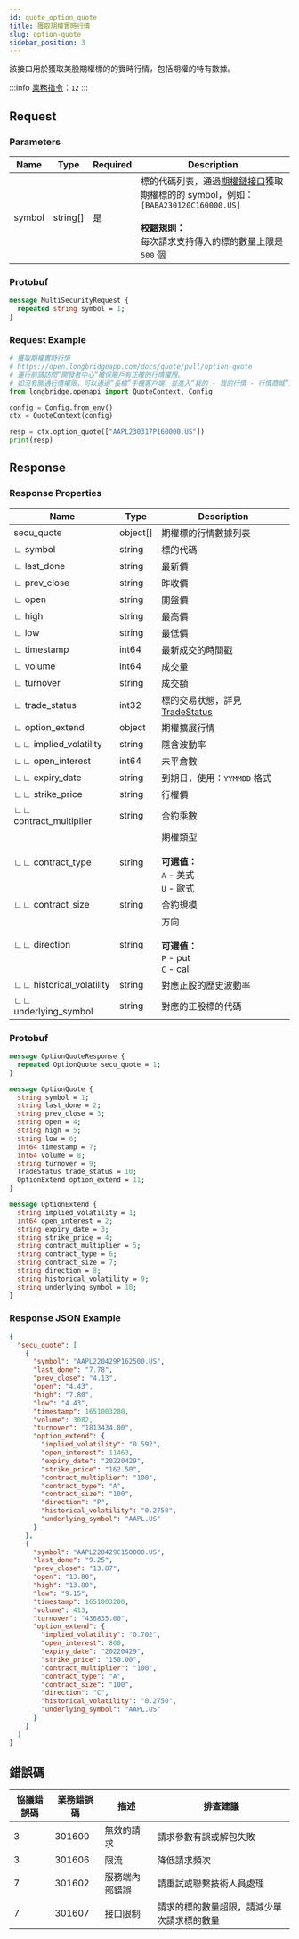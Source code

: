 ```yaml
---
id: quote_option_quote
title: 獲取期權實時行情
slug: option-quote
sidebar_position: 3
---
```


該接口用於獲取美股期權標的的實時行情，包括期權的特有數據。

:::info
[業務指令](../../socket/protocol/request)：`12`
:::

## Request

### Parameters

| Name   | Type     | Required | Description                                                                                                                                                                                 |
| ------ | -------- | -------- | ------------------------------------------------------------------------------------------------------------------------------------------------------------------------------------------- |
| symbol | string[] | 是       | 標的代碼列表，通過[期權鏈接口](./optionchain-date-strike.md)獲取期權標的的 symbol，例如：`[BABA230120C160000.US]` <br /><br />**校驗規則：**<br />每次請求支持傳入的標的數量上限是 `500` 個 |

### Protobuf

```protobuf
message MultiSecurityRequest {
  repeated string symbol = 1;
}
```

### Request Example

```python
# 獲取期權實時行情
# https://open.longbridgeapp.com/docs/quote/pull/option-quote
# 運行前請訪問“開發者中心“確保賬戶有正確的行情權限。
# 如沒有開通行情權限，可以通過“長橋”手機客戶端，並進入“我的 - 我的行情 - 行情商城”購買開通行情權限。
from longbridge.openapi import QuoteContext, Config

config = Config.from_env()
ctx = QuoteContext(config)

resp = ctx.option_quote(["AAPL230317P160000.US"])
print(resp)
```

## Response

### Response Properties

| Name                     | Type     | Description                                                         |
| ------------------------ | -------- | ------------------------------------------------------------------- |
| secu_quote               | object[] | 期權標的行情數據列表                                                |
| ∟ symbol                 | string   | 標的代碼                                                            |
| ∟ last_done              | string   | 最新價                                                              |
| ∟ prev_close             | string   | 昨收價                                                              |
| ∟ open                   | string   | 開盤價                                                              |
| ∟ high                   | string   | 最高價                                                              |
| ∟ low                    | string   | 最低價                                                              |
| ∟ timestamp              | int64    | 最新成交的時間戳                                                    |
| ∟ volume                 | int64    | 成交量                                                              |
| ∟ turnover               | string   | 成交額                                                              |
| ∟ trade_status           | int32    | 標的交易狀態，詳見 [TradeStatus](../objects#tradestatus---交易狀態) |
| ∟ option_extend          | object   | 期權擴展行情                                                        |
| ∟∟ implied_volatility    | string   | 隱含波動率                                                          |
| ∟∟ open_interest         | int64    | 未平倉數                                                            |
| ∟∟ expiry_date           | string   | 到期日，使用：`YYMMDD` 格式                                         |
| ∟∟ strike_price          | string   | 行權價                                                              |
| ∟∟ contract_multiplier   | string   | 合約乘數                                                            |
| ∟∟ contract_type         | string   | 期權類型 <br /><br />**可選值：**<br />`A` - 美式 <br />`U` - 歐式  |
| ∟∟ contract_size         | string   | 合約規模                                                            |
| ∟∟ direction             | string   | 方向 <br /><br />**可選值：**<br />`P` - put <br />`C` - call       |
| ∟∟ historical_volatility | string   | 對應正股的歷史波動率                                                |
| ∟∟ underlying_symbol     | string   | 對應的正股標的代碼                                                  |

### Protobuf

```protobuf
message OptionQuoteResponse {
  repeated OptionQuote secu_quote = 1;
}

message OptionQuote {
  string symbol = 1;
  string last_done = 2;
  string prev_close = 3;
  string open = 4;
  string high = 5;
  string low = 6;
  int64 timestamp = 7;
  int64 volume = 8;
  string turnover = 9;
  TradeStatus trade_status = 10;
  OptionExtend option_extend = 11;
}

message OptionExtend {
  string implied_volatility = 1;
  int64 open_interest = 2;
  string expiry_date = 3;
  string strike_price = 4;
  string contract_multiplier = 5;
  string contract_type = 6;
  string contract_size = 7;
  string direction = 8;
  string historical_volatility = 9;
  string underlying_symbol = 10;
}
```

### Response JSON Example

```json
{
  "secu_quote": [
    {
      "symbol": "AAPL220429P162500.US",
      "last_done": "7.78",
      "prev_close": "4.13",
      "open": "4.43",
      "high": "7.80",
      "low": "4.43",
      "timestamp": 1651003200,
      "volume": 3082,
      "turnover": "1813434.00",
      "option_extend": {
        "implied_volatility": "0.592",
        "open_interest": 11463,
        "expiry_date": "20220429",
        "strike_price": "162.50",
        "contract_multiplier": "100",
        "contract_type": "A",
        "contract_size": "100",
        "direction": "P",
        "historical_volatility": "0.2750",
        "underlying_symbol": "AAPL.US"
      }
    },
    {
      "symbol": "AAPL220429C150000.US",
      "last_done": "9.25",
      "prev_close": "13.87",
      "open": "13.80",
      "high": "13.80",
      "low": "9.15",
      "timestamp": 1651003200,
      "volume": 413,
      "turnover": "436835.00",
      "option_extend": {
        "implied_volatility": "0.702",
        "open_interest": 800,
        "expiry_date": "20220429",
        "strike_price": "150.00",
        "contract_multiplier": "100",
        "contract_type": "A",
        "contract_size": "100",
        "direction": "C",
        "historical_volatility": "0.2750",
        "underlying_symbol": "AAPL.US"
      }
    }
  ]
}
```

## 錯誤碼

| 協議錯誤碼 | 業務錯誤碼 | 描述           | 排查建議                                   |
| ---------- | ---------- | -------------- | ------------------------------------------ |
| 3          | 301600     | 無效的請求     | 請求參數有誤或解包失敗                     |
| 3          | 301606     | 限流           | 降低請求頻次                               |
| 7          | 301602     | 服務端內部錯誤 | 請重試或聯繫技術人員處理                   |
| 7          | 301607     | 接口限制       | 請求的標的數量超限，請減少單次請求標的數量 |
